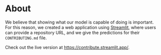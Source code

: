 # About

We believe that showing what our model is capable of doing is important. For this reason, we created a web application using [Streamlit](https://streamlit.io/), where users can provide a repository URL, and we give the predictions for their `CONTRIBUTING.md` file. 

Check out the live version at <https://contribute.streamlit.app/>.
